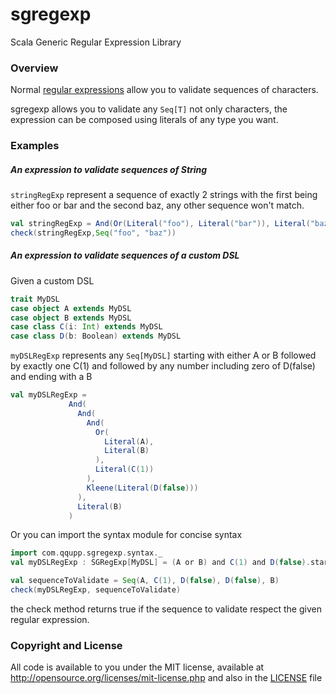 # sgregexp
Scala Generic Regular Expression Library

### Overview

Normal [regular expressions](https://en.wikipedia.org/wiki/Regular_expression)
allow you to validate sequences of characters.

sgregexp allows you to validate
any `Seq[T]` not only characters, the expression can be composed using literals
of any type you want.

### Examples

##### An expression to validate sequences of String
`stringRegExp` represent a sequence of exactly 2 strings with the first being
either foo or bar and the second baz, any other sequence won't match.
```scala
val stringRegExp = And(Or(Literal("foo"), Literal("bar")), Literal("baz"))
check(stringRegExp,Seq("foo", "baz"))
```

##### An expression to validate sequences of a custom DSL

Given a custom DSL
```scala
trait MyDSL
case object A extends MyDSL
case object B extends MyDSL
case class C(i: Int) extends MyDSL
case class D(b: Boolean) extends MyDSL
```

`myDSLRegExp` represents any `Seq[MyDSL]` starting with either A or B followed
by exactly one C(1) and followed by any number including zero of D(false) and
ending with a B
```scala
val myDSLRegExp =
             And(
               And(
                 And(
                   Or(
                     Literal(A),
                     Literal(B)
                   ),
                   Literal(C(1))
                 ),
                 Kleene(Literal(D(false)))
               ),
               Literal(B)
             )
```

Or you can import the syntax module for concise syntax
```scala
import com.qqupp.sgregexp.syntax._
val myDSLRegExp : SGRegExp[MyDSL] = (A or B) and C(1) and D(false).star and B

```

```scala
val sequenceToValidate = Seq(A, C(1), D(false), D(false), B)
check(myDSLRegExp, sequenceToValidate)
```

the check method returns true if the sequence to validate respect the given regular expression. 

### Copyright and License

All code is available to you under the MIT license, available at http://opensource.org/licenses/mit-license.php and also in the [LICENSE](LICENSE) file